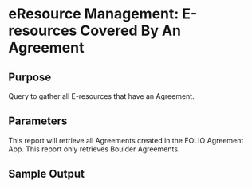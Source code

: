 # eResource Management: E-resources Covered By An Agreement 

## Purpose
Query to gather all E-resources that have an Agreement.
## Parameters
This report will retrieve all Agreements created in the FOLIO Agreement App. This report only retrieves Boulder Agreements. 
## Sample Output
